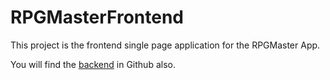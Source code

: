 # RPGMasterFrontend

This project is the frontend single page application for the RPGMaster App.

You will find the [backend](https://github.com/zaknafain/rpg-master-api) in Github also.
